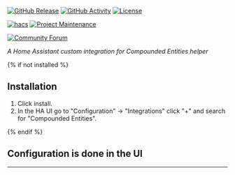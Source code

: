 [![GitHub Release][releases-shield]][releases]
[![GitHub Activity][commits-shield]][commits]
[![License][license-shield]][license]

[![hacs][hacsbadge]][hacs]
[![Project Maintenance][maintenance-shield]][user_profile]

[![Community Forum][forum-shield]][forum]

_A Home Assistant custom integration for Compounded Entities helper_

{% if not installed %}

## Installation

1. Click install.
1. In the HA UI go to "Configuration" -> "Integrations" click "+" and search for "Compounded Entities".

{% endif %}

## Configuration is done in the UI

<!---->

---

[compound_time]: https://github.com/xannor/ha_compounded_entities
[commits-shield]: https://img.shields.io/github/commit-activity/y/xannor/ha_compounded_entities.svg?style=for-the-badge
[commits]: https://github.com/xannor/ha_compounded_entities/commits/master
[hacs]: https://hacs.xyz
[hacsbadge]: https://img.shields.io/badge/HACS-Custom-orange.svg?style=for-the-badge
[forum-shield]: https://img.shields.io/badge/community-forum-brightgreen.svg?style=for-the-badge
[forum]: https://community.home-assistant.io/
[license]: https://github.com/xannor/ha_compounded_entities/blob/main/LICENSE
[license-shield]: https://img.shields.io/github/license/xannor/ha_compounded_entities.svg?style=for-the-badge
[maintenance-shield]: https://img.shields.io/badge/maintainer-Xannor%20%40xannor-blue.svg?style=for-the-badge
[releases-shield]: https://img.shields.io/github/release/xannor/ha_compounded_entities.svg?style=for-the-badge
[releases]: https://github.com/xannor/ha_compounded_entities/releases
[user_profile]: https://github.com/xannor
